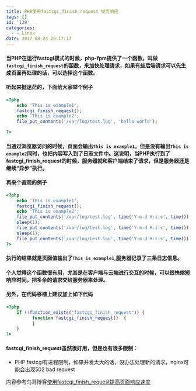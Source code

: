 ```yaml
---
title: PHP使用fastcgi_finish_request 提高响应
tags: []
id: '139'
categories:
  - - Linux
date: 2017-08-24 20:17:17
---
```


#### 当PHP在运行fastcgi模式的时候，php-fpm提供了一个函数，叫做`fastcgi_finish_request`的函数，来加快处理请求，如果有些后端请求可以先生成页面再处理的话，可以选择这个函数。
<!-- more -->
#### 听起来挺迷茫的，下面给大家举个例子

```php
<?php
    echo 'This is example1';
    fastcgi_finish_request();
    echo 'This is example2';
    file_put_contents('/var/log/test.log', 'hello world');

?>
```

#### 当通过浏览器访问的时候，页面会输出`This is example1`，但是没有输出`This is example2`同时，也把内容写入到了日志文件中。这说明，当PHP执行到了fastcgi\_finish\_request的时候，服务器就和客户端结束了请求，但是服务器还是继续“异步”执行。

#### 再来个直观的例子

```php
<?php
    echo 'This is example1';
    fastcgi_finish_request();
    echo 'This is example2';
    file_put_contents('/var/log/test.log', time('Y-m-d H:i:s', time()), FILE_APPEND);
    sleep(1);
    file_put_contents('/var/log/test.log', time('Y-m-d H:i:s', time()), FILE_APPEND);
    sleep(1);
    file_put_contents('/var/log/test.log', time('Y-m-d H:i:s', time()), FILE_APPEND);
?>
```

#### 执行的结果就是页面值输出了`This is example1`,服务器记录了三条日志信息。

#### 个人觉得这个函数很有用，尤其是在客户端与云端进行交互的时候，可以很快缩短响应时间，把多余的请求交给服务器来处理。

#### 另外，在代码移植上建议加上如下代码

```php
<?php
    if (!function_exists("fastcgi_finish_request")) {
          function fastcgi_finish_request()  {
          }
    }
?>
```

#### fastcgi\_finish\_request虽然很好用，但是也有很多限制：

*   PHP fastcgi有进程限制，如果并发太大的话，没办法处理新的请求，nginx可能会出现502 bad request

内容参考鸟哥博客[使用fastcgi\_finish\_request提高页面响应速度](http://www.laruence.com/2011/04/13/1991.html)
